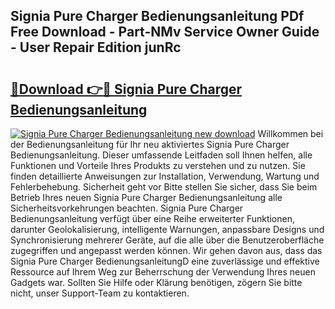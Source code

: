 ## Signia Pure Charger Bedienungsanleitung PDf Free Download - Part-NMv Service Owner Guide - User Repair Edition junRc

# <h2><a href="http://df157k.blite.top/?on=Signia+Pure+Charger+Bedienungsanleitung">🔗Download 👉🔴 Signia Pure Charger Bedienungsanleitung</a></h2>

[![Signia Pure Charger Bedienungsanleitung new download](https://i.imgur.com/lujVjoI.png)](http://df157k.blite.top/?on=Signia+Pure+Charger+Bedienungsanleitung)
Willkommen bei der Bedienungsanleitung für Ihr neu aktiviertes Signia Pure Charger Bedienungsanleitung. Dieser umfassende Leitfaden soll Ihnen helfen, alle Funktionen und Vorteile Ihres Produkts zu verstehen und zu nutzen. Sie finden detaillierte Anweisungen zur Installation, Verwendung, Wartung und Fehlerbehebung. Sicherheit geht vor Bitte stellen Sie sicher, dass Sie beim Betrieb Ihres neuen Signia Pure Charger Bedienungsanleitung alle Sicherheitsvorkehrungen beachten. Signia Pure Charger Bedienungsanleitung verfügt über eine Reihe erweiterter Funktionen, darunter Geolokalisierung, intelligente Warnungen, anpassbare Designs und Synchronisierung mehrerer Geräte, auf die alle über die Benutzeroberfläche zugegriffen und angepasst werden können. Wir gehen davon aus, dass das Signia Pure Charger BedienungsanleitungD eine zuverlässige und effektive Ressource auf Ihrem Weg zur Beherrschung der Verwendung Ihres neuen Gadgets war. Sollten Sie Hilfe oder Klärung benötigen, zögern Sie bitte nicht, unser Support-Team zu kontaktieren.
